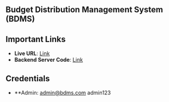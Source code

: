 ## Budget Distribution Management System (BDMS)

## Important Links

- **Live URL**: [Link](https://doict-budget-manager-client.vercel.app/)
- **Backend Server Code**: [Link](https://github.com/devalienbrain/doict-budget-manager-server)

## Credentials

- **Admin: admin@bdms.com admin123
